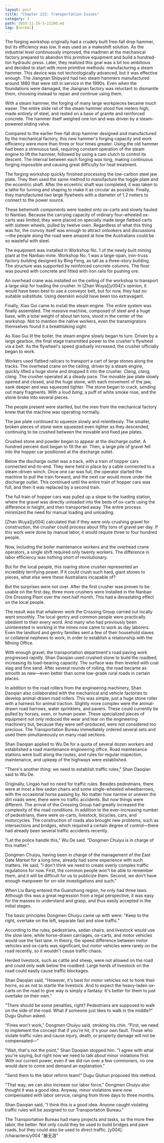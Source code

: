 ```yaml
---
layout: post
title: "Chapter 222: Transportation Issues"
category: 3
path: 2010-11-26-3-22200.md
tag: [normal]
---
```


The forging workshop originally had a crudely built free-fall drop hammer, but its efficiency was low. It was used as a makeshift solution. As the industrial level continuously improved, the madmen at the mechanical factory prepared to abandon this primitive equipment and build a hundred-ton hydraulic press. Later, they realized this goal was a bit too ambitious and decided to start with more primitive methods: manufacturing a steam hammer. This device was not technologically advanced, but it was effective enough. The Jiangnan Shipyard had two steam hammers manufactured around 1880 that were still in service in the 1990s. Even when the foundations were damaged, the Jiangnan factory was reluctant to dismantle them, choosing instead to repair and continue using them.

With a steam hammer, the forging of many large workpieces became much easier. The entire slide rail of the steam hammer stood five meters high, made entirely of steel, and rested on a base of granite and reinforced concrete. The hammer itself weighed one ton and was driven by a steam-powered sliding valve.

Compared to the earlier free-fall drop hammer designed and manufactured by the mechanical factory, this new hammer's forging capacity and work efficiency were more than three or four times greater. Using the old hammer had been a strenuous task, requiring constant operation of the steam engine to lift the hammer, followed by using a cam clutch to control its descent. The interval between each forging was long, making continuous forging impossible and causing great difficulty for heat treatment.

The forging workshop quickly finished processing the low-carbon steel jaw plate. They then used the same method to manufacture the toggle plate and the eccentric shaft. After the eccentric shaft was completed, it was taken to a lathe for turning and shaping to make it as circular as possible. Finally, they manufactured two large flywheels with a diameter of 1.2 meters to connect to the power source.

These behemoth components were loaded onto ox-carts and slowly hauled to Nanbao. Because the carrying capacity of ordinary four-wheeled ox-carts was limited, they were placed on specially made large flatbed carts with sixteen wheels, pulled by twelve oxen. Regardless of what this thing was for, the convoy itself was enough to attract onlookers and discussions—the people along the road were amazed at how the Australians could be so wasteful with steel.

The equipment was installed in Workshop No. 1 of the newly built mining plant at the Nanbao mine. Workshop No. 1 was a large-span, iron-truss factory building designed by Bing Feng, as tall as a three-story building. The structure was supported by reinforced concrete columns. The floor was poured with concrete and fitted with iron rails for pushing ore.

An overhead crane was installed on the ceiling of the workshop to transport a large skip for loading the crusher. In [Zhan Wuya][y004]'s opinion, it would have been best to use a conveyor belt, but for now, they had no suitable substitute. Using deerskin would have been too extravagant.

Finally, Xiao Gui came to install the steam engine. The entire system was finally assembled. The massive machine, composed of steel and a huge base, with a total weight of about ten tons, stood in the center of the workshop. Not to mention the native workers, even the transmigrators themselves found it a breathtaking sight.

As Xiao Gui lit the boiler, the steam engine slowly began to turn. Driven by a large gearbox, the final stage transmitted power to the crusher's flywheel via a belt. As the flywheel's speed gradually increased, the crusher officially began to work.

Workers used flatbed railcars to transport a cart of large stones along the tracks. The overhead crane on the ceiling, driven by a steam engine, quickly lifted a huge stone and dropped it into the crusher. *Clang, clang, clang.* The crusher operated at a steady pace. The movable jaw plate slowly opened and closed, and the huge stone, with each movement of the jaw, sank deeper and was squeezed tighter. The stone began to crack, sending out many fragments. With a loud *bang*, a puff of white smoke rose, and the stone broke into several pieces.

The people present were startled, but the men from the mechanical factory knew that the machine was operating normally.

The jaw plate continued to squeeze slowly and relentlessly. The smaller, broken pieces of stone were squeezed even tighter as they descended, continuing to be crushed between the movable and fixed jaw plates.

Crushed stone and powder began to appear at the discharge outlet. A hundred percent dust began to fill the air. Then, a large pile of gravel fell into the hopper car positioned at the discharge outlet.

Below the discharge outlet was a track, with a train of hopper cars connected end-to-end. They were held in place by a cable connected to a steam-driven winch. Once one car was full, the operator started the machine to pull the train forward, and the next car would move under the discharge outlet. This continued until the entire train of hopper cars was full, and then it was replaced by a second train.

The full train of hopper cars was pulled up a slope to the loading station, where the gravel was directly unloaded into the beds of ox-carts using the difference in height, and then transported away. The entire process minimized the need for manual loading and unloading.

[Zhan Wuya][y004] calculated that if they were only crushing gravel for construction, the crusher could process about fifty tons of gravel per day. If this work were done by manual labor, it would require three to four hundred people.

Now, including the boiler maintenance workers and the overhead crane operators, a single shift required only twenty workers. The difference in labor efficiency was nothing short of revolutionary.

But for the local people, this roaring stone crusher represented an incredibly terrifying power. If it could crush such hard, giant stones to pieces, what else were these Australians incapable of?

But the surprises were not over. After the first crusher was proven to be usable on the first day, three more crushers were installed in the Nanbao Ore Dressing Plant over the next half month. This had a devastating effect on the local people.

The result was that whatever work the Crossing Group carried out locally went smoothly. The local gentry and common people were practically obedient to their every word. And many who had previously been uninterested in working in the mines now came to work as day laborers. Even the landlord and gentry families sent a few of their household slaves or collateral nephews to work, in order to establish a relationship with the Mining Office.

With enough gravel, the transportation department's road paving work progressed rapidly. Shan Daoqian used crushed stone to build the roadbed, increasing its load-bearing capacity. The surface was then leveled with coal slag and fine sand. After several rounds of rolling, the road became as smooth as new—even better than some low-grade rural roads in certain places.

In addition to the road rollers from the engineering machinery, Shan Daoqian also collaborated with the mechanical and vehicle factories to develop animal-drawn road rollers. This was simple, just a huge stone roller with a harness for animal traction. Slightly more complex were the animal-drawn road harrows, water sprinklers, and pavers. These could currently be pulled by horses, oxen, or human power. These specialized pieces of equipment not only reduced the wear and tear on the engineering machinery but, because they were self-produced, were not considered too precious. The Transportation Bureau immediately ordered several sets and used them simultaneously on many road sections.

Shan Daoqian applied to Wu De for a quota of several dozen workers and established a road maintenance engineering office. Road maintenance stations were built along the routes, and rules for regular inspection, maintenance, and upkeep of the highways were established.

"There's another thing: we need to establish traffic rules," Shan Daoqian said to Wu De.

Originally, Lingao had no need for traffic rules. Besides pedestrians, there were at most a few sedan chairs and some single-wheeled wheelbarrows, with the occasional horse passing by. No matter how narrow or uneven the dirt roads were, there were no traffic accidents. But now things were different. The arrival of the Crossing Group had greatly increased the complexity of the road conditions. In addition to the ever-increasing number of pedestrians, there were ox-carts, livestock, bicycles, cars, and motorcycles. The construction of roads also brought new problems, such as intersections and bridges, which required a certain degree of control—there had already been several traffic accidents recently.

"Let the police handle this," Wu De said. "Dongmen Chuiyu is in charge of this matter."

Dongmen Chuiyu, having been in charge of the management of the East Gate Market for a long time, already had some experience with such matters. He said, "I don't think we need to create overly complex traffic regulations for now. First, the common people won't be able to remember them, and it will be difficult for us to publicize them. Second, we don't have enough manpower for on-site investigations and such."

When Liu Bang entered the Guanzhong region, he only had three laws. Although this was a great regression from a legal perspective, it was easy for the masses to understand and grasp, and thus easily accepted in the initial stages.

The basic principles Dongmen Chuiyu came up with were: "Keep to the right, overtake on the left, separate fast and slow traffic."

According to the rules, pedestrians, sedan chairs, and livestock would use the slow lane, while horse-drawn carriages, ox-carts, and motor vehicles would use the fast lane. In theory, the speed difference between motor vehicles and ox-carts was significant, but motor vehicles were rarely on the road recently, so it wouldn't cause traffic chaos.

Herded livestock, such as cattle and sheep, were not allowed on the road and could only walk below the roadbed. Large herds of livestock on the road could easily cause traffic blockages.

Shan Daoqian said, "However, it's best for motor vehicles not to honk their horns, so as not to startle the livestock. And to expect the heavy-laden ox-carts on the road to give way is simply a fantasy. It's better for them to just overtake on their own."

"There should be some penalties, right? Pedestrians are supposed to walk on the side of the road. What if someone just likes to walk in the middle?" Dugu Qiuhun asked.

"Fines won't work," Dongmen Chuiyu said, stroking his chin. "First, we need to implement the concept that if you're hit, it's your own fault. Those who violate traffic rules and cause injury, death, or property damage will not be compensated—"

"Wait, that's not the point," Shan Daoqian stopped him. "I agree with what you're saying, but right now we need to talk about minor violations first. With our current power, even if we did run over a few commoners, no one would dare to come and demand an explanation."

"Send them to the labor reform team!" Dugu Qiuhun proposed this method.

"That way, we can also increase our labor force," Dongmen Chuiyu also thought it was a good idea. Anyway, minor violations were now compensated with labor service, ranging from three days to three months.

Shan Daoqian said, "I think this is a good idea. Anyone caught violating traffic rules will be assigned to our Transportation Bureau."

The Transportation Bureau had many projects and tasks, so the more free labor, the better. Not only could they be used to build bridges and pave roads, but they could also be used to direct traffic.
[y004]: /characters/y004 "展无涯"